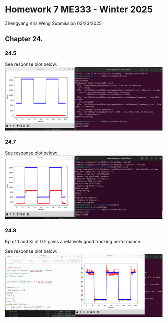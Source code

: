 # Homework 7 ME333 - Winter 2025
Zhengyang Kris Weng Submission 02/23/2025

## Chapter 24.
### 24.5
See response plot below:  
![plot](hw8q5.png)

### 24.7
See response plot below:  
![plot](hw8q7.png)

### 24.8
Kp of 1 and Ki of 0.2 gives a relatively good tracking performance.

See response plot below:  
![plot](hw8q8.png)